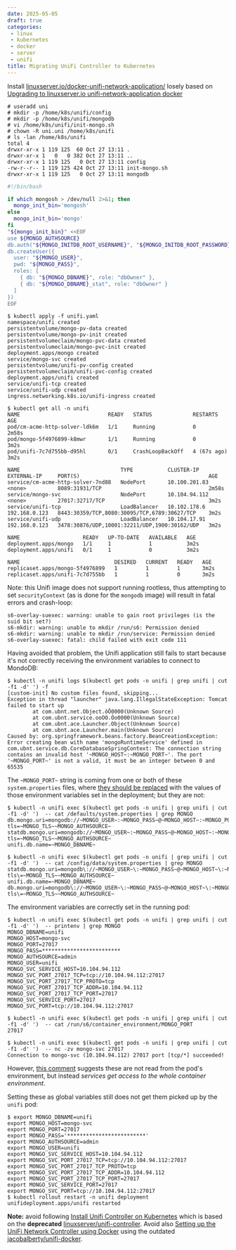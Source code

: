 ```yaml
---
date: 2025-05-05
draft: true
categories:
 - linux
 - kubernetes
 - docker
 - server
 - unifi
title: Migrating UniFi Controller to Kubernetes
---
```


<!-- more -->

Install
[linuxserver.io/docker-unifi-network-application/](https://docs.linuxserver.io/images/docker-unifi-network-application/)
losely based on
[Upgrading to linuxserver.io unifi-network-application docker](https://www.reddit.com/r/unRAID/comments/1abxn3i/upgrading_to_linuxserverio/)

```
# useradd uni
# mkdir -p /home/k8s/unifi/config
# mkdir -p /home/k8s/unifi/mongodb
# vi /home/k8s/unifi/init-mongo.sh
# chown -R uni.uni /home/k8s/unifi
# ls -lan /home/k8s/unifi
total 4
drwxr-xr-x 1 119 125  60 Oct 27 13:11 .
drwxr-xr-x 1   0   0 382 Oct 27 13:11 ..
drwxr-xr-x 1 119 125   0 Oct 27 13:11 config
-rw-r--r-- 1 119 125 424 Oct 27 13:11 init-mongo.sh
drwxr-xr-x 1 119 125   0 Oct 27 13:11 mongodb
```

```bash
#!/bin/bash

if which mongosh > /dev/null 2>&1; then
  mongo_init_bin='mongosh'
else
  mongo_init_bin='mongo'
fi
"${mongo_init_bin}" <<EOF
use ${MONGO_AUTHSOURCE}
db.auth("${MONGO_INITDB_ROOT_USERNAME}", "${MONGO_INITDB_ROOT_PASSWORD}")
db.createUser({
  user: "${MONGO_USER}",
  pwd: "${MONGO_PASS}",
  roles: [
    { db: "${MONGO_DBNAME}", role: "dbOwner" },
    { db: "${MONGO_DBNAME}_stat", role: "dbOwner" }
  ]
})
EOF
```

```
$ kubectl apply -f unifi.yaml
namespace/unifi created
persistentvolume/mongo-pv-data created
persistentvolume/mongo-pv-init created
persistentvolumeclaim/mongo-pvc-data created
persistentvolumeclaim/mongo-pvc-init created
deployment.apps/mongo created
service/mongo-svc created
persistentvolume/unifi-pv-config created
persistentvolumeclaim/unifi-pvc-config created
deployment.apps/unifi created
service/unifi-tcp created
service/unifi-udp created
ingress.networking.k8s.io/unifi-ingress created
```

```
$ kubectl get all -n unifi
NAME                            READY   STATUS             RESTARTS      AGE
pod/cm-acme-http-solver-ldk6m   1/1     Running            0             2m58s
pod/mongo-5f4976899-k8mwr       1/1     Running            0             3m2s
pod/unifi-7c7d755bb-d95hl       0/1     CrashLoopBackOff   4 (67s ago)   3m2s

NAME                                TYPE           CLUSTER-IP      EXTERNAL-IP     PORT(S)                                         AGE
service/cm-acme-http-solver-7nd88   NodePort       10.100.201.83   <none>          8089:31931/TCP                                  2m58s
service/mongo-svc                   NodePort       10.104.94.112   <none>          27017:32717/TCP                                 3m2s
service/unifi-tcp                   LoadBalancer   10.102.178.6    192.168.0.123   8443:30359/TCP,8080:30095/TCP,6789:30627/TCP    3m2s
service/unifi-udp                   LoadBalancer   10.104.17.91    192.168.0.123   3478:30876/UDP,10001:32211/UDP,1900:30162/UDP   3m2s

NAME                    READY   UP-TO-DATE   AVAILABLE   AGE
deployment.apps/mongo   1/1     1            1           3m2s
deployment.apps/unifi   0/1     1            0           3m2s

NAME                              DESIRED   CURRENT   READY   AGE
replicaset.apps/mongo-5f4976899   1         1         1       3m2s
replicaset.apps/unifi-7c7d755bb   1         1         0       3m2s
```

Note: this Unifi image does not support running rootless, thus
attempting to set `securityContext` (as is done for the `mongodb`
image) will result in fatal errors and crash-loop:

```
s6-overlay-suexec: warning: unable to gain root privileges (is the suid bit set?)
s6-mkdir: warning: unable to mkdir /run/s6: Permission denied
s6-mkdir: warning: unable to mkdir /run/service: Permission denied
s6-overlay-suexec: fatal: child failed with exit code 111
```

Having avoided that problem, the Unifi application still fails to
start because it's not correctly receiving the environment
variables to connect to MondoDB:

```
$ kubectl -n unifi logs $(kubectl get pods -n unifi | grep unifi | cut -f1 -d' ') -f
[custom-init] No custom files found, skipping...
Exception in thread "launcher" java.lang.IllegalStateException: Tomcat failed to start up
        at com.ubnt.net.Object.ôÔ0000(Unknown Source)
        at com.ubnt.service.ooOO.Òo0000(Unknown Source)
        at com.ubnt.ace.Launcher.Object(Unknown Source)
        at com.ubnt.ace.Launcher.main(Unknown Source)
Caused by: org.springframework.beans.factory.BeanCreationException: Error creating bean with name 'mongoRuntimeService' defined in com.ubnt.service.db.CoreDatabaseSpringContext: The connection string contains an invalid host '~MONGO_HOST~:~MONGO_PORT~'. The port '~MONGO_PORT~' is not a valid, it must be an integer between 0 and 65535
```

The `~MONGO_PORT~` string is coming from one or both of these
`system.properties` files, where
[they should be replaced](https://github.com/linuxserver/docker-unifi-network-application/blob/main/root/etc/s6-overlay/s6-rc.d/init-unifi-network-application-config/run#L48-L52)
with the values of those environment variables set in the
deployment; but they are not:

```
$ kubectl -n unifi exec $(kubectl get pods -n unifi | grep unifi | cut -f1 -d' ')  -- cat /defaults/system.properties | grep MONGO
db.mongo.uri=mongodb://~MONGO_USER~:~MONGO_PASS~@~MONGO_HOST~:~MONGO_PORT~/~MONGO_DBNAME~?tls=~MONGO_TLS~~MONGO_AUTHSOURCE~
statdb.mongo.uri=mongodb://~MONGO_USER~:~MONGO_PASS~@~MONGO_HOST~:~MONGO_PORT~/~MONGO_DBNAME~_stat?tls=~MONGO_TLS~~MONGO_AUTHSOURCE~
unifi.db.name=~MONGO_DBNAME~

$ kubectl -n unifi exec $(kubectl get pods -n unifi | grep unifi | cut -f1 -d' ')  -- cat /config/data/system.properties | grep MONGO
statdb.mongo.uri=mongodb\://~MONGO_USER~\:~MONGO_PASS~@~MONGO_HOST~\:~MONGO_PORT~/~MONGO_DBNAME~_stat?tls\=~MONGO_TLS~~MONGO_AUTHSOURCE~
unifi.db.name=~MONGO_DBNAME~
db.mongo.uri=mongodb\://~MONGO_USER~\:~MONGO_PASS~@~MONGO_HOST~\:~MONGO_PORT~/~MONGO_DBNAME~?tls\=~MONGO_TLS~~MONGO_AUTHSOURCE~
```

The environment variables are correctly set in the running pod:

```
$ kubectl -n unifi exec $(kubectl get pods -n unifi | grep unifi | cut -f1 -d' ')  -- printenv | grep MONGO
MONGO_DBNAME=unifi
MONGO_HOST=mongo-svc
MONGO_PORT=27017
MONGO_PASS=*************************
MONGO_AUTHSOURCE=admin
MONGO_USER=unifi
MONGO_SVC_SERVICE_HOST=10.104.94.112
MONGO_SVC_PORT_27017_TCP=tcp://10.104.94.112:27017
MONGO_SVC_PORT_27017_TCP_PROTO=tcp
MONGO_SVC_PORT_27017_TCP_ADDR=10.104.94.112
MONGO_SVC_PORT_27017_TCP_PORT=27017
MONGO_SVC_SERVICE_PORT=27017
MONGO_SVC_PORT=tcp://10.104.94.112:27017

$ kubectl -n unifi exec $(kubectl get pods -n unifi | grep unifi | cut -f1 -d' ')  -- cat /run/s6/container_environment/MONGO_PORT
27017

$ kubectl -n unifi exec $(kubectl get pods -n unifi | grep unifi | cut -f1 -d' ')  -- nc -zv mongo-svc 27017
Connection to mongo-svc (10.104.94.112) 27017 port [tcp/*] succeeded!
```
However,
[this comment](https://github.com/linuxserver/docker-unifi-network-application/issues/80#issuecomment-2017493404)
suggests these are not read from the pod's environment, but
instead *services get access to the whole container environment*.

Setting these as global variables still does not get them picked
up by the `unifi` pod:

```
$ export MONGO_DBNAME=unifi
export MONGO_HOST=mongo-svc
export MONGO_PORT=27017
export MONGO_PASS='*************************'
export MONGO_AUTHSOURCE=admin
export MONGO_USER=unifi
export MONGO_SVC_SERVICE_HOST=10.104.94.112
export MONGO_SVC_PORT_27017_TCP=tcp://10.104.94.112:27017
export MONGO_SVC_PORT_27017_TCP_PROTO=tcp
export MONGO_SVC_PORT_27017_TCP_ADDR=10.104.94.112
export MONGO_SVC_PORT_27017_TCP_PORT=27017
export MONGO_SVC_SERVICE_PORT=27017
export MONGO_SVC_PORT=tcp://10.104.94.112:27017
$ kubectl rollout restart -n unifi deployment unifideployment.apps/unifi restarted
```


**Note:** avoid following
[Install Unifi Controller on Kubernetes](https://anakinfoxe.com/blog/install-unifi-on-k8s/)
which is based on the **deprecated**
[linuxserver/unifi-controller](https://hub.docker.com/r/linuxserver/unifi-controller).
Avoid also
[Setting up the UniFi Network Controller using Docker](https://pimylifeup.com/unifi-docker/)
using the outdated
[jacobalberty/unifi-docker](https://github.com/jacobalberty/unifi-docker).